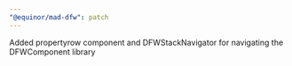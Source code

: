 ```yaml
---
"@equinor/mad-dfw": patch
---
```


Added propertyrow component and DFWStackNavigator for navigating the DFWComponent library
